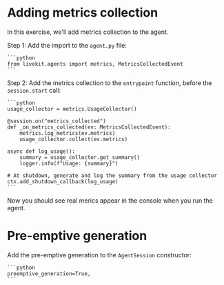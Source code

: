 # Adding metrics collection

In this exercise, we'll add metrics collection to the agent.

Step 1: Add the import to the `agent.py` file:

    ```python
    from livekit.agents import metrics, MetricsCollectedEvent
    ```

Step 2: Add the metrics collection to the `entrypoint` function, before the `session.start` call:

    ```python
    usage_collector = metrics.UsageCollector()

    @session.on("metrics_collected")
    def _on_metrics_collected(ev: MetricsCollectedEvent):
        metrics.log_metrics(ev.metrics)
        usage_collector.collect(ev.metrics)

    async def log_usage():
        summary = usage_collector.get_summary()
        logger.info(f"Usage: {summary}")

    # At shutdown, generate and log the summary from the usage collector
    ctx.add_shutdown_callback(log_usage)
    ```

Now you should see real merics appear in the console when you run the agent.

# Pre-emptive generation

Add the pre-emptive generation to the `AgentSession` constructor:

    ```python
    preemptive_generation=True,
    ```
    